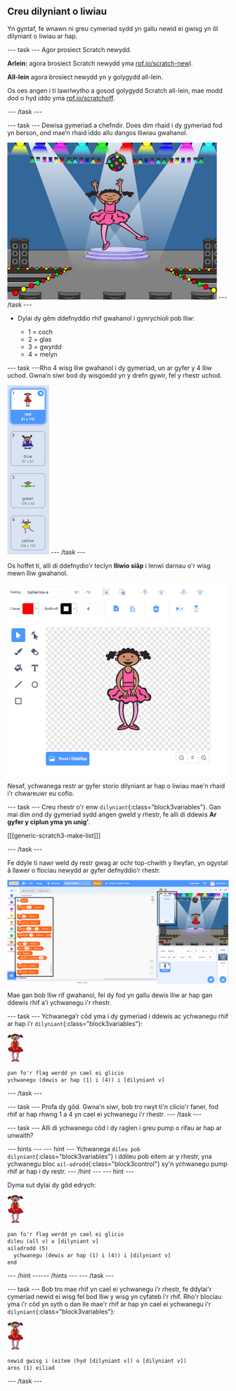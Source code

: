 ## Creu dilyniant o liwiau

Yn gyntaf, fe wnawn ni greu cymeriad sydd yn gallu newid ei gwisg yn ôl dilyniant o liwiau ar hap.

--- task --- Agor prosiect Scratch newydd.

**Arlein:** agora brosiect Scratch newydd yma [rpf.io/scratch-new](https://rpf.io/scratchon)l.

**All-lein** agora brosiect newydd yn y golygydd all-lein.

Os oes angen i ti lawrlwytho a gosod golygydd Scratch all-lein, mae modd dod o hyd iddo yma [rpf.io/scratchoff](https://rpf.io/scratchoff).

--- /task ---

--- task --- Dewisa gymeriad a chefndir. Does dim rhaid i dy gymeriad fod yn berson, ond mae’n rhaid iddo allu dangos lliwiau gwahanol.

![sgrinlun](images/colour-sprite.png) --- /task ---

+ Dylai dy gêm ddefnyddio rhif gwahanol i gynrychioli pob lliw:
    
    + 1 = coch
    + 2 = glas
    + 3 = gwyrdd
    + 4 = melyn

--- task ---Rho 4 wisg lliw gwahanol i dy gymeriad, un ar gyfer y 4 lliw uchod. Gwna’n siwr bod dy wisgoedd yn y drefn gywir, fel y rhestr uchod.

![sgrinlun](images/colour-costume.png) --- /task ---

Os hoffet ti, alli di ddefnydio'r teclyn **lliwio siâp** i lenwi darnau o'r wisg mewn lliw gwahanol.

![lliw-a-siâp](images/color-a-shape.png)

Nesaf, ychwanega restr ar gyfer storio dilyniant ar hap o liwiau mae'n rhaid i'r chwareuwr eu cofio.

--- task --- Creu rhestr o'r enw `dilyniant`{:class="block3variables"}. Gan mai dim ond dy gymeriad sydd angen gweld y rhestr, fe alli di ddewis **Ar gyfer y ciplun yma yn unig’**.

[[[generic-scratch3-make-list]]]

--- /task ---

Fe ddyle ti nawr weld dy restr gwag ar ochr top-chwith y llwyfan, yn ogystal â llawer o flociau newydd ar gyfer defnyddio’r rhestr.

![sgrinlun](images/colour-list-blocks-annotated.png)

Mae gan bob lliw rif gwahanol, fel dy fod yn gallu dewis lliw ar hap gan ddewis rhif a'i ychwanegu i'r rhestr.

--- task --- Ychwanega’r côd yma i dy gymeriad i ddewis ac ychwanegu rhif ar hap i'r `dilyniant`{:class="block3variables"}:

![ballerina](images/ballerina.png)

```blocks3
pan fo'r flag werdd yn cael ei glicio
ychwanegu (dewis ar hap (1) i (4)) i [dilyniant v]
```

--- /task ---

--- task --- Profa dy gôd. Gwna'n siwr, bob tro rwyt ti'n clicio'r faner, fod rhif ar hap rhwng 1 a 4 yn cael ei ychwanegu i'r rhestr. --- /task ---

--- task --- Alli di ychwanegu côd i dy raglen i greu pump o rifau ar hap ar unwaith?

--- hints ---
 --- hint --- Ychwanega `dileu pob dilyniant`{:class="block3variables"} i ddileu pob eitem ar y rhestr, yna ychwanegu bloc `ail-adrodd`{:class="block3control"} sy'n ychwanegu pump rhif ar hap i dy restr.
--- /hint ---
 --- hint ---

Dyma sut dylai dy gôd edrych:

![ballerina](images/ballerina.png)

```blocks3
pan fo'r flag werdd yn cael ei glicio
dileu (all v) o [dilyniant v]
ailadrodd (5) 
  ychwanegu (dewis ar hap (1) i (4)) i [dilyniant v]
end
```

--- /hint ------ /hints --- --- /task ---

--- task --- Bob tro mae rhif yn cael ei ychwanegu i'r rhestr, fe ddylai'r cymeriad newid ei wisg fel bod lliw y wisg yn cyfateb i'r rhif. Rho'r blociau yma i'r côd yn syth o dan lle mae'r rhif ar hap yn cael ei ychwanegu i'r `dilyniant`{:class="block3variables"}:

![ballerina](images/ballerina.png)

```blocks3
newid gwisg i (eitem (hyd [dilyniant v]) o [dilyniant v])
aros (1) eiliad
```

--- /task ---